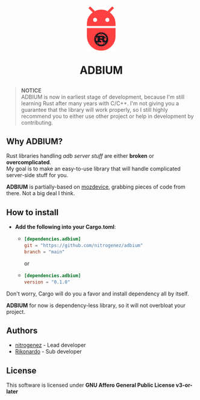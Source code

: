 <h1 align=center>
    <img width=15% src=.github/adbium_icon.webp>
    <p><b>ADBIUM</b></p>
</h1>

> **NOTICE**  
> ADBIUM is now in earliest stage of development, because I'm still learning Rust after many years with C/C++. I'm not giving you a guarantee that the library will work properly, so I still highly recommend you to either use other project or help in development by contributing.


## **Why ADBIUM?**
Rust libraries handling *adb server stuff* are either **broken** or **overcomplicated**.  
My goal is to make an easy-to-use library that will handle complicated server-side stuff for you.

**ADBIUM** is partially-based on [mozdevice](https://docs.rs/crate/mozdevice/latest), grabbing pieces of code from there. Not a big deal I think.


## **How to install**
+ **Add the following into your Cargo.toml**:
  - ```toml
    [dependencies.adbium]
    git = "https://github.com/nitrogenez/adbium"
    branch = "main"
    ```
    or
  - ```toml
    [dependencies.adbium]
    version = "0.1.0"
    ```

Don't worry, Cargo will do you a favor and install dependency all by itself.

**ADBIUM** for now is dependency-less library, so it will not overbloat your project.

## **Authors**
+ [nitrogenez](https://github.com/nitrogenez) - Lead developer
+ [Rikonardo](https://github.com/Rikonardo) - Sub developer

## **License**
This software is licensed under **GNU Affero General Public License v3-or-later**